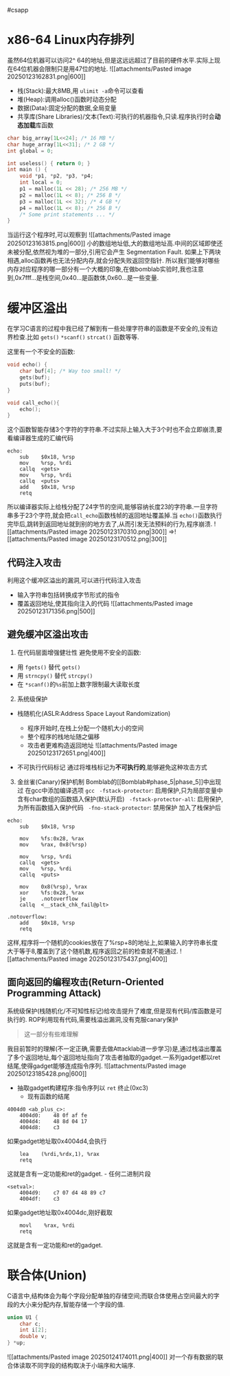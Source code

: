 #csapp 

# x86-64 Linux内存排列
虽然64位机器可以访问2^ 64的地址,但是这远远超过了目前的硬件水平.实际上现在64位机器会限制只是用47位的地址.
![[attachments/Pasted image 20250123162831.png|600]]

- 栈(Stack):最大8MB,用 `ulimit -a`命令可以查看
- 堆(Heap):调用alloc()函数时动态分配
- 数据(Data):固定分配的数据,全局变量
- 共享库(Share Libraries)/文本(Text):可执行的机器指令,只读.程序执行时会**动态加载**库函数

```C
char big_array[1L<<24]; /* 16 MB */ 
char huge_array[1L<<31]; /* 2 GB */ 
int global = 0; 

int useless() { return 0; } 
int main () { 
	void *p1, *p2, *p3, *p4; 
	int local = 0; 
	p1 = malloc(1L << 28); /* 256 MB */ 
	p2 = malloc(1L << 8); /* 256 B */ 
	p3 = malloc(1L << 32); /* 4 GB */ 
	p4 = malloc(1L << 8); /* 256 B */ 
	/* Some print statements ... */ 
}
```
当运行这个程序时,可以观察到
![[attachments/Pasted image 20250123163815.png|600]]
小的数组地址低,大的数组地址高.中间的区域即使还未被分配,依然视为堆的一部分,引用它会产生 Segmentation Fault.
如果上下两块相遇,alloc函数再也无法分配内存,就会分配失败返回空指针.
所以我们能够对哪些内存对应程序的哪一部分有一个大概的印象,在做bomblab实验时,我也注意到,0x7fff...是栈空间,0x40...是函数体,0x60...是一些变量.


# 缓冲区溢出
在学习C语言的过程中我已经了解到有一些处理字符串的函数是不安全的,没有边界检查.比如 `gets()`  `*scanf()` `strcat()` 函数等等.

这里有一个不安全的函数:
```C
void echo() { 
	char buf[4]; /* Way too small! */ 
	gets(buf); 
	puts(buf); 
}

void call_echo(){
	echo();
}
```
这个函数智能存储3个字符的字符串.不过实际上输入大于3个时也不会立即崩溃,要看编译器生成的汇编代码
```x86asm
echo:
	sub    $0x18, %rsp
	mov    %rsp, %rdi
	callq  <gets>
	mov    %rsp, %rdi
	callq  <puts>
	add    $0x18, %rsp
	retq
```
所以编译器实际上给栈分配了24字节的空间,能够容纳长度23的字符串.一旦字符串多于23个字符,就会把`call_echo`函数栈帧的返回地址覆盖掉.当 `echo()`函数执行完毕后,跳转到返回地址就到别的地方去了,从而引发无法预料的行为,程序崩溃.
![[attachments/Pasted image 20250123170310.png|300]] =>![[attachments/Pasted image 20250123170512.png|300]]

## 代码注入攻击
利用这个缓冲区溢出的漏洞,可以进行代码注入攻击
- 输入字符串包括转换成字节形式的指令
- 覆盖返回地址,使其指向注入的代码
![[attachments/Pasted image 20250123171356.png|500]]

## 避免缓冲区溢出攻击
1. 在代码层面增强健壮性
避免使用不安全的函数:
- 用 `fgets()` 替代 `gets()`
- 用 `strncpy()` 替代 `strcpy()`
- 在 `*scanf()`的`%s`前加上数字限制最大读取长度

2. 系统级保护
- 栈随机化(ASLR:Address Space Layout Randomization)
	- 程序开始时,在栈上分配一个随机大小的空间
	- 整个程序的栈地址随之偏移
	- 攻击者更难构造返回地址
	![[attachments/Pasted image 20250123172651.png|400]]

- 不可执行代码标记
	通过将堆栈标记为**不可执行的**,能够避免这种攻击方式

3. 金丝雀(Canary)保护机制
Bomblab的[[Bomblab#phase_5|phase_5]]中出现过
在gcc中添加编译选项
`gcc`
` -fstack-protector`: 启用保护,只为局部变量中含有char数组的函数插入保护(默认开启)
` -fstack-protector-all`: 启用保护,为所有函数插入保护代码
` -fno-stack-protector`: 禁用保护
加入了栈保护后
```x86-64asm
echo:
	sub    $0x18, %rsp

	mov    %fs:0x28, %rax
	mov    %rax, 0x8(%rsp)

	mov    %rsp, %rdi
	callq  <gets>
	mov    %rsp, %rdi
	callq  <puts>

	mov    0x8(%rsp), %rax
	xor    %fs:0x28, %rax
	je     .notoverflow
	callq  <__stack_chk_fail@plt>
	
.notoverflow:
	add    $0x18, %rsp
	retq
```
这样,程序将一个随机的cookies放在了%rsp+8的地址上,如果输入的字符串长度大于等于8,覆盖到了这个随机数,程序返回之前的检查就不能通过.
![[attachments/Pasted image 20250123175437.png|400]]

## 面向返回的编程攻击(Return-Oriented Programming Attack)
系统级保护(栈随机化/不可知性标记)给攻击提升了难度,但是现有代码/库函数是可执行的.
ROP利用现有代码,需要栈溢出漏洞,没有克服canary保护

> 这一部分有些难理解


我目前暂时的理解(不一定正确,需要去做Attacklab进一步学习)是,通过栈溢出覆盖了多个返回地址,每个返回地址指向了攻击者抽取的gadget.一系列gadget都以ret结尾,使得gadget能够连成指令序列.
![[attachments/Pasted image 20250123185428.png|600]]
- 抽取gadget构建程序:指令序列以 `ret` 终止(0xc3)
	- 现有函数的结尾
```x86asm
4004d0 <ab_plus_c>:
	4004d0:    48 0f af fe
	4004d4:    48 8d 04 17
	4004d8:    c3
```
如果gadget地址取0x4004d4,会执行
```x86asm
	lea    (%rdi,%rdx,1), %rax
	retq
```
这就是含有一定功能和ret的gadget.
	- 任何二进制片段
```x86asm
<setval>:
	4004d9:    c7 07 d4 48 89 c7
	4004df:    c3
```
如果gadget地址取0x4004dc,刚好截取
```x86asm
	movl    %rax, %rdi
	retq
```
这就是含有一定功能和ret的gadget.

# 联合体(Union)
C语言中,结构体会为每个字段分配单独的存储空间;而联合体使用占空间最大的字段的大小来分配内存,智能存储一个字段的值.
```C
union U1 { 
	char c; 
	int i[2]; 
	double v; 
} *up;
```
![[attachments/Pasted image 20250124174011.png|400]]
对一个存有数据的联合体读取不同字段的结构取决于小端序和大端序.

